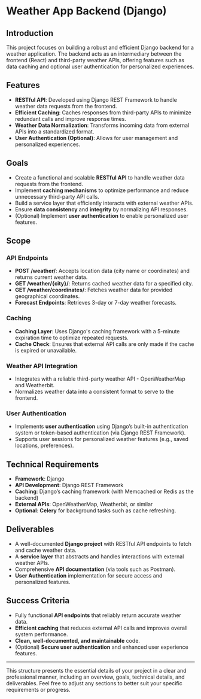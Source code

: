 # Weather App Backend (Django)

## Introduction

This project focuses on building a robust and efficient Django backend for a weather application. The backend acts as an intermediary between the frontend (React) and third-party weather APIs, offering features such as data caching and optional user authentication for personalized experiences.

## Features

- **RESTful API**: Developed using Django REST Framework to handle weather data requests from the frontend.
- **Efficient Caching**: Caches responses from third-party APIs to minimize redundant calls and improve response times.
- **Weather Data Normalization**: Transforms incoming data from external APIs into a standardized format.
- **User Authentication (Optional)**: Allows for user management and personalized experiences.

## Goals

- Create a functional and scalable **RESTful API** to handle weather data requests from the frontend.
- Implement **caching mechanisms** to optimize performance and reduce unnecessary third-party API calls.
- Build a service layer that efficiently interacts with external weather APIs.
- Ensure **data consistency** and **integrity** by normalizing API responses.
- (Optional) Implement **user authentication** to enable personalized user features.

## Scope

### API Endpoints

- **POST /weather/**: Accepts location data (city name or coordinates) and returns current weather data.
- **GET /weather/{city}/**: Returns cached weather data for a specified city.
- **GET /weather/coordinates/**: Fetches weather data for provided geographical coordinates.
- **Forecast Endpoints**: Retrieves 3-day or 7-day weather forecasts.

### Caching

- **Caching Layer**: Uses Django's caching framework with a 5-minute expiration time to optimize repeated requests.
- **Cache Check**: Ensures that external API calls are only made if the cache is expired or unavailable.

### Weather API Integration

- Integrates with a reliable third-party weather API - OpenWeatherMap and Weatherbit.
- Normalizes weather data into a consistent format to serve to the frontend.

### User Authentication

- Implements **user authentication** using Django’s built-in authentication system or token-based authentication (via Django REST Framework).
- Supports user sessions for personalized weather features (e.g., saved locations, preferences).

## Technical Requirements

- **Framework**: Django
- **API Development**: Django REST Framework
- **Caching**: Django’s caching framework (with Memcached or Redis as the backend)
- **External APIs**: OpenWeatherMap, Weatherbit, or similar
- **Optional**: **Celery** for background tasks such as cache refreshing.

## Deliverables

- A well-documented **Django project** with RESTful API endpoints to fetch and cache weather data.
- A **service layer** that abstracts and handles interactions with external weather APIs.
- Comprehensive **API documentation** (via tools such as Postman).
- **User Authentication** implementation for secure access and personalized features.

## Success Criteria

- Fully functional **API endpoints** that reliably return accurate weather data.
- **Efficient caching** that reduces external API calls and improves overall system performance.
- **Clean, well-documented, and maintainable** code.
- (Optional) **Secure user authentication** and enhanced user experience features.

---

This structure presents the essential details of your project in a clear and professional manner, including an overview, goals, technical details, and deliverables. Feel free to adjust any sections to better suit your specific requirements or progress.
